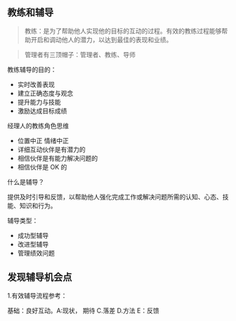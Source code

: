 

## 教练和辅导

> 教练：是为了帮助他人实现他的目标的互动的过程。有效的教练过程能够帮助开启和调动他人的潜力，以达到最佳的表现和业绩。

> 管理者有三顶帽子：管理者、教练、导师

教练辅导的目的：
- 实时改善表现
- 建立正确态度与观念
- 提升能力与技能
- 激励达成目标成绩

经理人的教练角色思维
- 位置中正 情绪中正
- 详细互动伙伴是有潜力的
- 相信伙伴是有能力解决问题的
- 相信伙伴是 OK 的


什么是辅导？

提供及时引导和反馈，以帮助他人强化完成工作或解决问题所需的认知、心态、技能、知识和行为。

辅导类型：
- 成功型辅导
- 改进型辅导
- 管理绩效问题

## 发现辅导机会点

1.有效辅导流程参考：

基础：良好互动。A:现状， 期待 C.落差 D.方法 E：反馈


